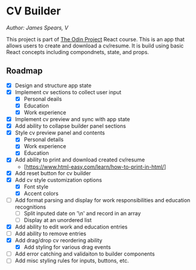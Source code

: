# CV Builder

_Author: James Spears, V_

This project is part of [The Odin Project](https://www.theodinproject.com/lessons/node-path-react-new-cv-application) React course. This is an app that allows users to create and download a cv/resume. It is build using basic React concepts including compondnets, state, and props.

## Roadmap

- [x] Design and structure app state
- [x] Implement cv sections to collect user input
  - [x] Personal deails
  - [x] Education
  - [x] Work experience
- [x] Implement cv preview and sync with app state
- [x] Add ability to collapse builder panel sections
- [x] Style cv preview panel and contents
  - [x] Personal details
  - [x] Work experience
  - [x] Education
- [x] Add ability to print and download created cv/resume
  - [https://www.html-easy.com/learn/how-to-print-in-html/]
- [x] Add reset button for cv builder
- [x] Add cv style customization options
  - [x] Font style
  - [x] Accent colors
- [ ] Add format parsing and display for work responsibilities and education recognitions
  - [ ] Split inputed date on '\n' and record in an array
  - [ ] Display at an unordered list
- [x] Add ability to edit work and education entries
- [ ] Add ability to remove entries
- [x] Add drag/drop cv reordering ability
  - [x] Add styling for various drag events
- [ ] Add error catching and validaiton to builder components
- [ ] Add misc styling rules for inputs, buttons, etc.
